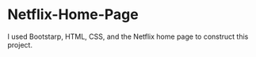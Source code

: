 # Netflix-Home-Page
I used Bootstarp, HTML, CSS, and the Netflix home page to construct this project.
